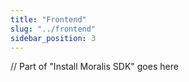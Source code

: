 ```yaml
---
title: "Frontend"
slug: "../frontend"
sidebar_position: 3
---
```


// Part of "Install Moralis SDK" goes here